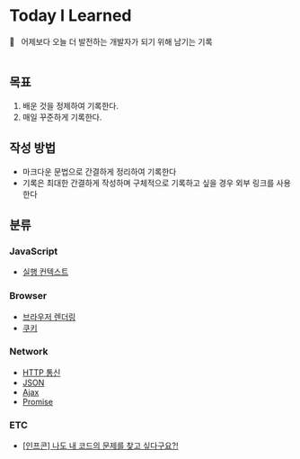# Today I Learned

📝&nbsp;&nbsp;&nbsp;어제보다 오늘 더 발전하는 개발자가 되기 위해 남기는 기록
<br/><br/>

## 목표

1. 배운 것을 정제하여 기록한다.
2. 매일 꾸준하게 기록한다.

## 작성 방법

- 마크다운 문법으로 간결하게 정리하여 기록한다
- 기록은 최대한 간결하게 작성하며 구체적으로 기록하고 싶을 경우 외부 링크를 사용한다

## 분류

### JavaScript

- [실행 컨텍스트](./JavaScript/ExecutionContext.md)

### Browser

- [브라우저 렌더링](./Browser/BrowserRendering.md)
- [쿠키](./Browser/Cookie.md)

### Network

- [HTTP 통신](./Network/HTTP.md)
- [JSON](./Network/JSON.md)
- [Ajax](./Network/Ajax.md)
- [Promise](./Network/Promise.md)

### ETC

- [[인프콘] 나도 내 코드의 문제를 찾고 싶다구요?!](./ETC/InfConTesting.md)
